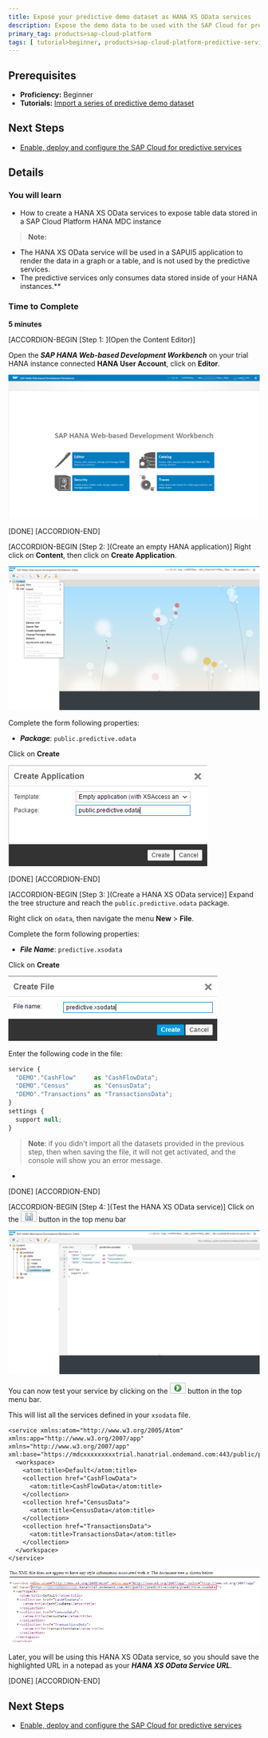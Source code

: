 ```yaml
---
title: Expose your predictive demo dataset as HANA XS OData services
description: Expose the demo data to be used with the SAP Cloud for predictive services as HANA XS OData services
primary_tag: products>sap-cloud-platform
tags: [ tutorial>beginner, products>sap-cloud-platform-predictive-service, products>sap-hana, products>sap-cloud-platform, topic>odata ]
---
```


## Prerequisites
  - **Proficiency:** Beginner
  - **Tutorials:** [Import a series of predictive demo dataset](http://www.sap.com/developer/tutorials/hcpps-hana-dataset-import.html)

## Next Steps
  - [Enable, deploy and configure the SAP Cloud for predictive services](http://www.sap.com/developer/tutorials/hcpps-ps-configure.html)

## Details
### You will learn
  - How to create a HANA XS OData services to expose table data stored in a SAP Cloud Platform HANA MDC instance

>**Note:**
  - The HANA XS OData service will be used in a SAPUI5 application to render the data in a graph or a table, and is not used by the predictive services.
  - The predictive services only consumes data stored inside of your HANA instances.**

### Time to Complete
  **5 minutes**

[ACCORDION-BEGIN [Step 1: ](Open the Content Editor)]

Open the ***SAP HANA Web-based Development Workbench*** on your trial HANA instance connected **HANA User Account**, click on **Editor**.

![SAP HANA Web-based Development Workbench](01.png)

[DONE]
[ACCORDION-END]

[ACCORDION-BEGIN [Step 2: ](Create an empty HANA application)]
Right click on **Content**, then click on **Create Application**.

![SAP HANA Web-based Development Workbench](02.png)

Complete the form following properties:

  - ***Package***: `public.predictive.odata`

Click on **Create**

![New Application](03.png)

[DONE]
[ACCORDION-END]

[ACCORDION-BEGIN [Step 3: ](Create a HANA XS OData service)]
Expand the tree structure and reach the `public.predictive.odata` package.

Right click on `odata`, then navigate the menu **New** > **File**.

Complete the form following properties:

  - ***File Name***: `predictive.xsodata`

Click on **Create**

![New Package](04.png)

Enter the following code in the file:

```js
service {
  "DEMO"."CashFlow"     as "CashFlowData";
  "DEMO"."Census"       as "CensusData";
  "DEMO"."Transactions" as "TransactionsData";
}
settings {
  support null;
}
```

>**Note**: if you didn't import all the datasets provided in the previous step, then when saving the file, it will not get activated, and the console will show you an error message.

-

[DONE]
[ACCORDION-END]

[ACCORDION-BEGIN [Step 4: ](Test the HANA XS OData service)]
Click on the ![save](0-save.png) button in the top menu bar

![XS OData](05.png)

You can now test your service by clicking on the ![run](0-run.png) button in the top menu bar.

This will list all the services defined in your `xsodata` file.

```
<service xmlns:atom="http://www.w3.org/2005/Atom" xmlns:app="http://www.w3.org/2007/app" xmlns="http://www.w3.org/2007/app" xml:base="https://mdcxxxxxxxxxtrial.hanatrial.ondemand.com:443/public/predictive/odata/predictive.xsodata/">
  <workspace>
    <atom:title>Default</atom:title>
    <collection href="CashFlowData">
      <atom:title>CashFlowData</atom:title>
    </collection>
    <collection href="CensusData">
      <atom:title>CensusData</atom:title>
    </collection>
    <collection href="TransactionsData">
      <atom:title>TransactionsData</atom:title>
    </collection>
  </workspace>
</service>
```

![OData Service List](06.png)

Later, you will be using this HANA XS OData service, so you should save the highlighted URL in a notepad as your ***HANA XS OData Service URL***.

[DONE]
[ACCORDION-END]

## Next Steps
  - [Enable, deploy and configure the SAP Cloud for predictive services](http://www.sap.com/developer/tutorials/hcpps-ps-configure.html)

